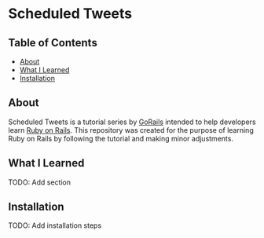 # Scheduled Tweets

## Table of Contents
- [About](#About)
- [What I Learned](#What-I-Learned)
- [Installation](#Installation)

## About
Scheduled Tweets is a tutorial series by [GoRails](https://gorails.com/) intended to help developers learn [Ruby on Rails](https://guides.rubyonrails.org/). This repository was created for the purpose of learning Ruby on Rails by following the tutorial and making minor adjustments. 

## What I Learned
TODO: Add section


## Installation
TODO: Add installation steps
<!--
Things you may want to cover:

* Ruby version

* System dependencies

* Configuration

* Database creation

* Database initialization

* How to run the test suite

* Services (job queues, cache servers, search engines, etc.)

* Deployment instructions

* ...
-->